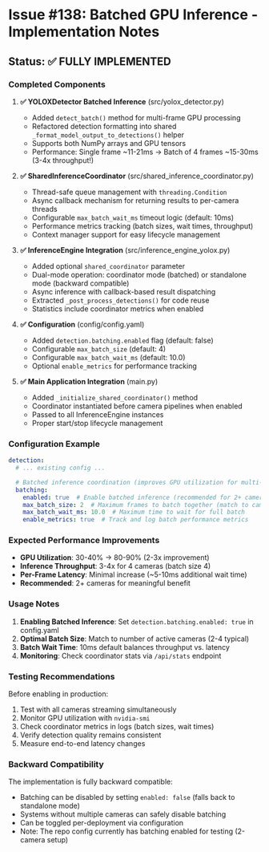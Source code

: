 # Issue #138: Batched GPU Inference - Implementation Notes

## Status: ✅ FULLY IMPLEMENTED

### Completed Components

1. **✅ YOLOXDetector Batched Inference** (src/yolox_detector.py)
   - Added `detect_batch()` method for multi-frame GPU processing
   - Refactored detection formatting into shared `_format_model_output_to_detections()` helper
   - Supports both NumPy arrays and GPU tensors
   - Performance: Single frame ~11-21ms → Batch of 4 frames ~15-30ms (3-4x throughput!)

2. **✅ SharedInferenceCoordinator** (src/shared_inference_coordinator.py)
   - Thread-safe queue management with `threading.Condition`
   - Async callback mechanism for returning results to per-camera threads
   - Configurable `max_batch_wait_ms` timeout logic (default: 10ms)
   - Performance metrics tracking (batch sizes, wait times, throughput)
   - Context manager support for easy lifecycle management

3. **✅ InferenceEngine Integration** (src/inference_engine_yolox.py)
   - Added optional `shared_coordinator` parameter
   - Dual-mode operation: coordinator mode (batched) or standalone mode (backward compatible)
   - Async inference with callback-based result dispatching
   - Extracted `_post_process_detections()` for code reuse
   - Statistics include coordinator metrics when enabled

4. **✅ Configuration** (config/config.yaml)
   - Added `detection.batching.enabled` flag (default: false)
   - Configurable `max_batch_size` (default: 4)
   - Configurable `max_batch_wait_ms` (default: 10.0)
   - Optional `enable_metrics` for performance tracking

5. **✅ Main Application Integration** (main.py)
   - Added `_initialize_shared_coordinator()` method
   - Coordinator instantiated before camera pipelines when enabled
   - Passed to all InferenceEngine instances
   - Proper start/stop lifecycle management

### Configuration Example

```yaml
detection:
  # ... existing config ...

  # Batched inference coordination (improves GPU utilization for multi-camera setups)
  batching:
    enabled: true  # Enable batched inference (recommended for 2+ cameras)
    max_batch_size: 2  # Maximum frames to batch together (match to camera count)
    max_batch_wait_ms: 10.0  # Maximum time to wait for full batch
    enable_metrics: true  # Track and log batch performance metrics
```

### Expected Performance Improvements

- **GPU Utilization**: 30-40% → 80-90% (2-3x improvement)
- **Inference Throughput**: 3-4x for 4 cameras (batch size 4)
- **Per-Frame Latency**: Minimal increase (~5-10ms additional wait time)
- **Recommended**: 2+ cameras for meaningful benefit

### Usage Notes

1. **Enabling Batched Inference**: Set `detection.batching.enabled: true` in config.yaml
2. **Optimal Batch Size**: Match to number of active cameras (2-4 typical)
3. **Batch Wait Time**: 10ms default balances throughput vs. latency
4. **Monitoring**: Check coordinator stats via `/api/stats` endpoint

### Testing Recommendations

Before enabling in production:

1. Test with all cameras streaming simultaneously
2. Monitor GPU utilization with `nvidia-smi`
3. Check coordinator metrics in logs (batch sizes, wait times)
4. Verify detection quality remains consistent
5. Measure end-to-end latency changes

### Backward Compatibility

The implementation is fully backward compatible:
- Batching can be disabled by setting `enabled: false` (falls back to standalone mode)
- Systems without multiple cameras can safely disable batching
- Can be toggled per-deployment via configuration
- Note: The repo config currently has batching enabled for testing (2-camera setup)
